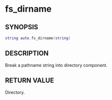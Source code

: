 # fs_dirname

## SYNOPSIS

```lua
string auto.fs_dirname(string)
```

## DESCRIPTION

Break a pathname string into directory component.

## RETURN VALUE

Directory.
